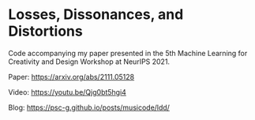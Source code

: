 # Losses, Dissonances, and Distortions

Code accompanying my paper presented in the 5th Machine Learning for Creativity and Design Workshop at NeurIPS 2021.

Paper: https://arxiv.org/abs/2111.05128

Video: https://youtu.be/Qjg0bt5hgi4

Blog: https://psc-g.github.io/posts/musicode/ldd/
